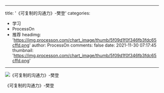 
---
title: '《可复制的沟通力》-樊登'
categories: 
 - 学习
 - ProcessOn
 - 推荐
headimg: 'https://img.processon.com/chart_image/thumb/5f09d1f0f346fb3fdc65cffd.png'
author: ProcessOn
comments: false
date: 2021-11-30 07:17:45
thumbnail: 'https://img.processon.com/chart_image/thumb/5f09d1f0f346fb3fdc65cffd.png'
---

<div>   
<img class="thumb" alt="《可复制的沟通力》-樊登" src="https://img.processon.com/chart_image/thumb/5f09d1f0f346fb3fdc65cffd.png" referrerpolicy="no-referrer">
<p>《可复制的沟通力》-樊登</p>  
</div>
            